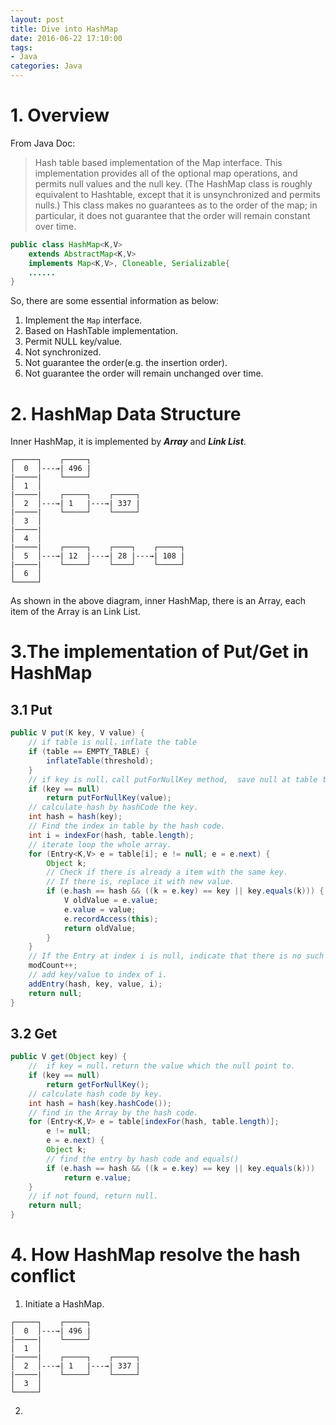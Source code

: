 ```yaml
---
layout: post
title: Dive into HashMap
date: 2016-06-22 17:10:00
tags:
- Java
categories: Java
---
```


# 1. Overview
From Java Doc: 
> Hash table based implementation of the Map interface. This implementation provides all of the optional map operations, and permits null values and the null key. (The HashMap class is roughly equivalent to Hashtable, except that it is unsynchronized and permits nulls.) This class makes no guarantees as to the order of the map; in particular, it does not guarantee that the order will remain constant over time.

```java
public class HashMap<K,V>
    extends AbstractMap<K,V>
    implements Map<K,V>, Cloneable, Serializable{
    ......
}
```

So, there are some essential information as below:      
1. Implement the `Map` interface.     
2. Based on HashTable implementation.      
3. Permit NULL key/value.      
4. Not synchronized.      
5. Not guarantee the order(e.g. the insertion order).      
6. Not guarantee the order will remain unchanged over time.     


# 2. HashMap Data Structure    
Inner HashMap, it is implemented by ***Array*** and ***Link List***.
```text              
┌─────┐    ┌─────┐ 
│  0  │---→| 496 |
|─────|    └─────┘ 
│  1  │
|─────|    ┌─────┐    ┌─────┐  
│  2  │---→| 1   |---→| 337 |
|─────|    └─────┘    └─────┘ 
│  3  │
|─────|
│  4  │
|─────|    ┌─────┐    ┌────┐    ┌─────┐    
│  5  │---→| 12  |---→| 28 |---→| 108 |
|─────|    └─────┘    └────┘    └─────┘ 
│  6  │
└─────┘

```
As shown in the above diagram, inner HashMap, there is an Array, each item of the Array is an Link List.

# 3.The implementation of Put/Get in HashMap     
## 3.1 Put
```java
public V put(K key, V value) {
    // if table is null，inflate the table
    if (table == EMPTY_TABLE) {
        inflateTable(threshold);
    }
    // if key is null，call putForNullKey method,  save null at table the first position，this is why HashMap permit null key/value.
    if (key == null)
        return putForNullKey(value);
    // calculate hash by hashCode the key.
    int hash = hash(key);
    // Find the index in table by the hash code.
    int i = indexFor(hash, table.length);
    // iterate loop the whole array.
    for (Entry<K,V> e = table[i]; e != null; e = e.next) {
        Object k;
        // Check if there is already a item with the same key.
        // If there is, replace it with new value.
        if (e.hash == hash && ((k = e.key) == key || key.equals(k))) {
            V oldValue = e.value;
            e.value = value;
            e.recordAccess(this);
            return oldValue;
        }
    }
    // If the Entry at index i is null, indicate that there is no such item.
    modCount++;
    // add key/value to index of i.
    addEntry(hash, key, value, i);
    return null;
}
```

## 3.2 Get
```java
public V get(Object key) {  
    //  if key = null，return the value which the null point to.
    if (key == null)  
        return getForNullKey(); 
    // calculate hash code by key.
    int hash = hash(key.hashCode()); 
    // find in the Array by the hash code.
    for (Entry<K,V> e = table[indexFor(hash, table.length)];  
        e != null;  
        e = e.next) {  
        Object k;  
        // find the entry by hash code and equals()
        if (e.hash == hash && ((k = e.key) == key || key.equals(k)))  
            return e.value;  
    }  
    // if not found, return null.
    return null;  
}  
```

# 4. How HashMap resolve the hash conflict
1. Initiate a HashMap.

```text              
┌─────┐    ┌─────┐ 
│  0  │---→| 496 |
|─────|    └─────┘ 
│  1  │
|─────|    ┌─────┐    ┌─────┐  
│  2  │---→| 1   |---→| 337 |
|─────|    └─────┘    └─────┘ 
│  3  │
└─────┘
```
2. 







